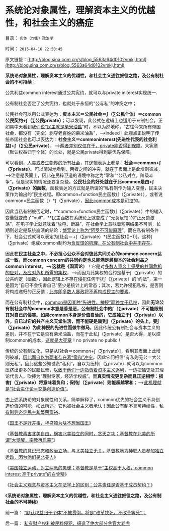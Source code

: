 # 系统论对象属性，理解资本主义的优越性，和社会主义的癌症

目录： `实体（均衡）政治学` 

时间： `2015-04-16 22:50:45` 

原文链接：[http://blog.sina.com.cn/s/blog_5563a64d0102vmkj.html](http://blog.sina.com.cn/s/blog_5563a64d0102vmkj.html)

**系统论对象属性，理解资本主义的优越性，和社会主义通往奴役之路，及公有制社会的不可持续**；

公共利益common
interest通过公共宪约，就可以与private initerest实现统一.

公有制社会否定了公共宪约，也就处于永恒的“公与私”的冲突之中；

公民社会可以用公式表达为：**资本主义＝公民社会＝∫（∑公民个体）＝common公民契约+∫（∑公民private）**；可以发现，此公式在逻辑上也适用于专制社会。正如易中天看到[我们说“民主就是柴米油盐](../../../2011/9/21/民富是测算民主的量化指标.md)”时，不以为然地称，“古往今来所有帝国社会，都没有（完全）剥夺老百姓的柴米油盐”，——>indeed！此观点正说明了传统帝国社会也可以表达为：**社会主义＝commoninterest(先进性代表的社会利益)+∫（∑公民private）**，——>[两者差别仅仅在于，private能否得到保障](../../../2010/10/25/没有“私”的利益就不会有民主.md)。大宪章（默认权益归于个体）的长处，就是公民private得到最优先保障。

可以看到，[人类或者生物界的所有社会](../../../2011/2/15/社会性生物客观存在，和进化论.md)，其逻辑表达上都是：**社会＝common+∫（∑private）**。可以清晰地看到，两者之间的冲突，就在于表面上是此增则彼减，——>注意是表面上，因此在民粹卫道的语境中称之为“零和”“公私对立，阶级斗争”。但是现实的情况还要复杂些。**公民社会的好处就在于此common是由+∫（∑private）的函数**，函数表达的方式就是所谓的“私有制作为输入变量，民主决策作为输出的”民主过程。即common=function民主函数(∫（∑private）），或者说common=民主函数（）*∫（∑private），[因此common成本是可控](../../../2010/12/31/经济学的（短缺原理＝进化论＋边际繁殖原理）.md)的。

因此当私有制被否定时，**common=function民主函数(∫（∑private））中的输入变量就变成了“null”，**民主函数在系统论上就变成了“无负反馈”的“正反馈激荡”，在电子学上就意味着“放电，断路”，在社会学上意味着短期结果不可测，长期则必定是系统崩溃的结论；[博弈论上称为“阿罗不可能原理](../../../2013/5/26/公有制社会不可能通过民主选举，有效考究选拨统治者.md)”。而在私有制条件下，社会公式就可以表定为[社会＝+∫（∑private）*(民主函数f()+1)]。这种∫（∑private）绝成common制约为[负反馈的机理，在公有制社会中并不存在](../../../2014/1/14/剪刀差定律“正反馈不具持续性”克服“信息不对称”.md)。

因此**在民主社会之中，不必担心公众不会对彼此共同关心的common
concern达成一致，而common concern的共同约定也总能满足最根本的社会利益之common
interest，——>这就是《国富论**》！它是对[多数人意义上感受的共同危机的应对，及应对危机所需的集权](../../../2011/1/8/当“居安思危”成为陋习.md)，——>而因为此集权的合约是基于∫（∑private）的公共约定（函数），因此逻辑上不存在侵犯任何干扰∫（∑private）的“约法”，第一是因为“自已不会伤害自已”至少是统计上的常态；其次，若允许侵犯私权，是否则将构成递归的正反馈；[此亦即多数人暴政将不再构成民主的要素](../../../2014/11/25/进步是个框，垃圾往里装！普选就是民主吗？是绝对真理吗？.md)。

而在公有制社会中，[common是因某种“先进性，神授”而独立于私权](../../../2012/7/20/天堂主义和资本无主义.md)，因此**无论公有制社会中的common本意是善是恶，公有制社会中的∫（∑private）不可能限制其对自已的侵害**。**如果common本身是价值自洽的，它应独立于∫（∑private）以外，自已过它的共产主义天堂生活，而不能硬是骑到∫（∑private）的头上，要∫（∑private）为此神授的先进性而做牛做马**。因此传统公有制社会与资本主义的差别，并不在于它是否有柴米油盐，而在于此私∫（∑private）是否大得，足以控制common的成本，[这就是大宪章](../../../2012/3/28/《大宪章》生效的两个必要条件.md)！no
private no public！

传统的公有制文化，只是从[社会＝common+∫（∑private）]，看到其表面上此增则彼减，[因此而自以为两者存在着“零和”冲突](../../../2011/3/7/“零和”，亏损和投机.md)。因此它们相信“有私则无公＝大公则无私”。因此这些公知谴责“私利”，自以为压榨∫（∑private）就可以为common压挤出更多的民脂民膏，[以致于他们一边指责着资本主义逐利](../../../2014/9/19/女生遇害怪黑车及校车，没事就攻击逐利，有事就宣扬监管.md)，一边把酷吏及其理论代言人，吹捧为“理财专家，经济学权威”。而**真实情况更复杂而且正逆相悖：损害∫（∑private）将意味着负和；保持∫（∑private）则能超越零和**；——>[此机理就是“社会进化论＝交换创造价值”](../../../2011/2/6/什么是价值？发展？和资本？交换创造价值！.md)。

由上述系统论的对象属性和关系，简单解释了，common优先的社会主义不具创造价值的可能，如此所述，它也被社会主义者承认！因此公有制不具可持续性，[私有制则必定民主和繁荣富裕](../../../2010/5/6/为什么“缺乏信仰”的社会总是生机勃勃？.md)。

《[国王不是好差事，华盛顿为啥不想当国王](../../../2015/4/11/国王不是好差事，华盛顿干嘛要当国王？.md)》

《[基督教毒害北美自由，祸害北美独立的同时，贪天之功；基督教在北美的所谓“大觉醒，宗教再启蒙”](../../../2015/4/12/基督教祸害北美的“大觉醒，宗教再启蒙”及其贪天之功.md)》

《[基督教的意识形态和政治立场，与北美独立无关，基督教地方神职人员参加独立运动，因为他们是北美人](../../../2015/4/13/基督教的意识形态和政治立场，与北美独立无关.md)》

《[美国独立运动，对立两派的愚昧；基督教是基于“主权高于人权，common
interest 高于private”的白骨精](../../../2015/4/14/美国独立运动，对立两派的共同愚昧，及基督教的反动；.md)》

《[社会主义观念与资本主义在法学上的区别：公共责任是否基于成员契约？](../../../2015/4/16/基督教的价值观，是对天赋人权的根本否定，为社会主义服务.md)》

《**系统论对象属性，理解资本主义的优越性，和社会主义通往奴役之路，及公有制社会的不可持续**》

前一篇： [“默认权益归于个体”不被贯彻，将是“改革找死，不改革等死”；](../../../2015/4/21/“默认权益归于个体”不被贯彻，将是“改革找死，不改革等死”；.md)

后一篇： [私有财产权利被民粹侵犯，缔造了绝大部分贪官大老虎](../../../2015/4/12/私有财产权利被民粹侵犯，缔造了绝大部分贪官大老虎.md)

